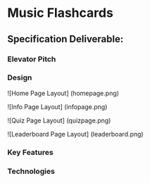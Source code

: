 # Music Flashcards

## Specification Deliverable:

### Elevator Pitch

### Design

![Home Page Layout] (homepage.png)

![Info Page Layout] (infopage.png)

![Quiz Page Layout] (quizpage.png)

![Leaderboard Page Layout] (leaderboard.png)

### Key Features

### Technologies
